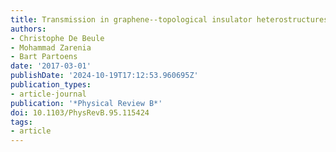 ```yaml
---
title: Transmission in graphene--topological insulator heterostructures
authors:
- Christophe De Beule
- Mohammad Zarenia
- Bart Partoens
date: '2017-03-01'
publishDate: '2024-10-19T17:12:53.960695Z'
publication_types:
- article-journal
publication: '*Physical Review B*'
doi: 10.1103/PhysRevB.95.115424
tags:
- article
---
```

